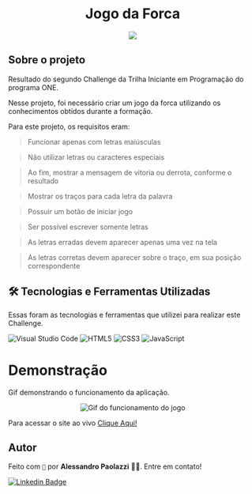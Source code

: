 <h1 align="center">Jogo da Forca</h1>
<p  align="center">
<img src='https://cdn.discordapp.com/attachments/808449313973469249/1012864116546875502/unknown.png'>
</p>

## Sobre o projeto

Resultado do segundo Challenge da Trilha Iniciante em Programação do programa ONE.

Nesse projeto, foi necessário criar um jogo da forca utilizando os conhecimentos obtidos durante a formação.

Para este projeto, os requisitos eram:

> Funcionar apenas com letras maiúsculas

> Não utilizar letras ou caracteres especiais

> Ao fim, mostrar a mensagem de vitoria ou derrota, conforme o resultado

> Mostrar os traços para cada letra da palavra

> Possuir um botão de iniciar jogo

> Ser possível escrever somente letras

> As letras erradas devem aparecer apenas uma vez na tela

> As letras corretas devem aparecer sobre o traço, em sua posição correspondente

## 🛠 Tecnologias e Ferramentas Utilizadas

Essas foram as tecnologias e ferramentas que utilizei para realizar este Challenge.

![Visual Studio Code](https://img.shields.io/badge/Visual%20Studio%20Code-0078d7.svg?style=for-the-badge&logo=visual-studio-code&logoColor=white) ![HTML5](https://img.shields.io/badge/html5-%23E34F26.svg?style=for-the-badge&logo=html5&logoColor=white) ![CSS3](https://img.shields.io/badge/css3-%231572B6.svg?style=for-the-badge&logo=css3&logoColor=white) ![JavaScript](https://img.shields.io/badge/javascript-%23323330.svg?style=for-the-badge&logo=javascript&logoColor=%23F7DF1E)

# Demonstração

Gif demonstrando o funcionamento da aplicação.

<p  align="center">
	<img  src='https://cdn.discordapp.com/attachments/808449313973469249/1014231811368419358/jogo-da-forca.gif'  alt='Gif do funcionamento do jogo'>
</p>

Para acessar o site ao vivo <a href='https://alepaolazzi.github.io/challenge-ONE-forca/'>Clique Aqui!</a>

## Autor

Feito com `🤍` por **Alessandro Paolazzi** 🤘🏼. Entre em contato!

[![Linkedin Badge](https://img.shields.io/badge/-Alessandro-blue?style=flat-square&logo=Linkedin&logoColor=white&link=https://www.linkedin.com/in/alessandropaolazzi/)](https://www.linkedin.com/in/alessandropaolazzi/)
